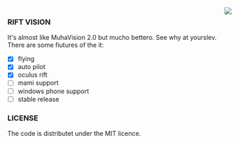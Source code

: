 <img src="http://i.imgur.com/fnLxxaI.png" align="right">

### RIFT VISION

It's almost like MuhaVision 2.0 but mucho bettero. See why at yourslev. There are some fiutures of the it:

- [x] flying
- [x] auto pilot
- [x] oculus rift
- [ ] mami support
- [ ] windows phone support
- [ ] stable release

### LICENSE

The code is distributet under the MIT licence.
